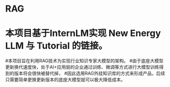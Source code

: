 # RAG
# 本项目基于InternLM实现 New Energy LLM 与 Tutorial 的链接。

#本项目旨在利用RAG技术为实现行业知识专家大模型的架构。
#由于底座大模型更新换代速度快，处于AI+应用层的企业通过训练、微调等方式进行大模型训练得到的版本将会很快被替代掉，
#因此选用RAG外挂知识库的方式来形成产品，后续只需要简单更换更新版本的底座大模型就可以极大降低成本。
